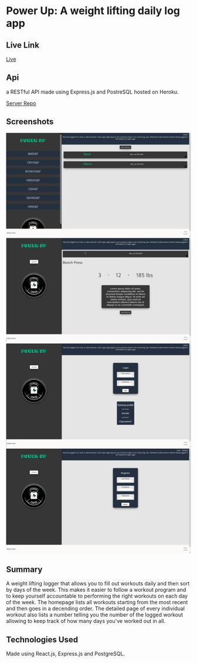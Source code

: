 # Power Up: A weight lifting daily log app

## Live Link

[Live](https://power-up-app-bwyi8ooka.now.sh/)

## Api

a RESTful API made using Express.js and PostreSQL hosted on Heroku.

[Server Repo](https://github.com/Kotieheim/power-up-app-server)

## Screenshots

<img src="screenshots/Homepage.png"/>
<img src="screenshots/Exercisepage.png"/>
<img src="screenshots/Loginpage.png"/>
<img src="screenshots/Registerpage.png"/>

## Summary

A weight lifting logger that allows you to fill out workouts daily and then sort by days of the week. This makes it easier to follow a workout program and to keep yourself accountable to performing the right workouts on each day of the week. The homepage lists all workouts starting from the most recent and then goes in a decending order. The detailed page of every individual workout also lists a number telling you the number of the logged workout allowing to keep track of how many days you've worked out in all.

## Technologies Used

Made using React.js, Express.js and PostgreSQL.
